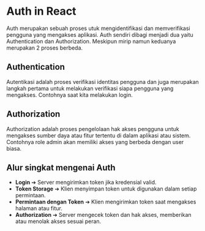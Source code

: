 # Auth in React

Auth merupakan sebuah proses utuk mengidentifikasi dan memverifikasi pengguna yang mengakses aplikasi. Auth sendiri dibagi menjadi dua yaitu Authentication dan Authorization. Meskipun mirip namun keduanya merupakan 2 proses berbeda.

## Authentication

Autentikasi adalah proses verifikasi identitas pengguna dan juga merupakan langkah pertama untuk melakukan verifikasi siapa pengguna yang mengakses. Contohnya saat kita melakukan login.

## Authorization

Authorization adalah proses pengelolaan hak akses pengguna untuk mengakses sumber daya atau fitur tertentu di dalam aplikasi atau sistem. Contohnya role admin akan memiliki akses yang berbeda dengan user biasa.

## Alur singkat mengenai Auth

- **Login** ➔ Server mengirimkan token jika kredensial valid.
- **Token Storage** ➔ Klien menyimpan token untuk digunakan dalam setiap permintaan.
- **Permintaan dengan Token** ➔ Klien mengirimkan token saat mengakses halaman atau fitur.
- **Authorization** ➔ Server mengecek token dan hak akses, memberikan atau menolak akses sesuai peran.
